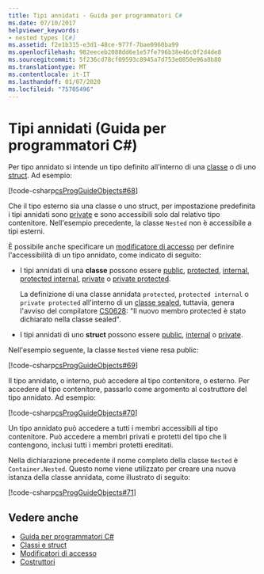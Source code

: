```yaml
---
title: Tipi annidati - Guida per programmatori C#
ms.date: 07/10/2017
helpviewer_keywords:
- nested types [C#]
ms.assetid: f2e1b315-e3d1-48ce-977f-7bae0960ba99
ms.openlocfilehash: 982eeceb2088dd6e1e57fe796b38e46c0f2d4de8
ms.sourcegitcommit: 5f236cd78cf09593c8945a7d753e0850e96a0b80
ms.translationtype: MT
ms.contentlocale: it-IT
ms.lasthandoff: 01/07/2020
ms.locfileid: "75705496"
---
```

# <a name="nested-types-c-programming-guide"></a>Tipi annidati (Guida per programmatori C#)
Per tipo annidato si intende un tipo definito all'interno di una [classe](../../language-reference/keywords/class.md) o di uno [struct](../../language-reference/keywords/struct.md). Ad esempio:  
  
 [!code-csharp[csProgGuideObjects#68](~/samples/snippets/csharp/VS_Snippets_VBCSharp/csProgGuideObjects/CS/Objects.cs#68)]  
  
Che il tipo esterno sia una classe o uno struct, per impostazione predefinita i tipi annidati sono [private](../../language-reference/keywords/private.md) e sono accessibili solo dal relativo tipo contenitore. Nell'esempio precedente, la classe `Nested` non è accessibile a tipi esterni. 

È possibile anche specificare un [modificatore di accesso](../../language-reference/keywords/access-modifiers.md) per definire l'accessibilità di un tipo annidato, come indicato di seguito:

- I tipi annidati di una **classe** possono essere [public](../../language-reference/keywords/public.md), [protected](../../language-reference/keywords/protected.md), [internal](../../language-reference/keywords/internal.md), [protected internal](../../language-reference/keywords/protected-internal.md), [private](../../language-reference/keywords/private.md) o [private protected](../../language-reference/keywords/private-protected.md). 

   La definizione di una classe annidata `protected`, `protected internal` o `private protected` all'interno di un [classe sealed](../../language-reference/keywords/sealed.md), tuttavia, genera l'avviso del compilatore [CS0628](../../misc/cs0628.md): "Il nuovo membro protected è stato dichiarato nella classe sealed".
  
- I tipi annidati di uno **struct** possono essere [public](../../language-reference/keywords/public.md), [internal](../../language-reference/keywords/internal.md) o [private](../../language-reference/keywords/private.md).
  
Nell'esempio seguente, la classe `Nested` viene resa public:
  
 [!code-csharp[csProgGuideObjects#69](~/samples/snippets/csharp/VS_Snippets_VBCSharp/csProgGuideObjects/CS/Objects.cs#69)]  
  
 Il tipo annidato, o interno, può accedere al tipo contenitore, o esterno. Per accedere al tipo contenitore, passarlo come argomento al costruttore del tipo annidato. Ad esempio:  
  
 [!code-csharp[csProgGuideObjects#70](~/samples/snippets/csharp/VS_Snippets_VBCSharp/csProgGuideObjects/CS/Objects.cs#70)]  
  
 Un tipo annidato può accedere a tutti i membri accessibili al tipo contenitore. Può accedere a membri privati e protetti del tipo che li contengono, inclusi tutti i membri protetti ereditati.  
  
 Nella dichiarazione precedente il nome completo della classe `Nested` è `Container.Nested`. Questo nome viene utilizzato per creare una nuova istanza della classe annidata, come illustrato di seguito:  
  
 [!code-csharp[csProgGuideObjects#71](~/samples/snippets/csharp/VS_Snippets_VBCSharp/csProgGuideObjects/CS/Objects.cs#71)]  
  
## <a name="see-also"></a>Vedere anche

- [Guida per programmatori C#](../index.md)
- [Classi e struct](./index.md)
- [Modificatori di accesso](./access-modifiers.md)
- [Costruttori](./constructors.md)
